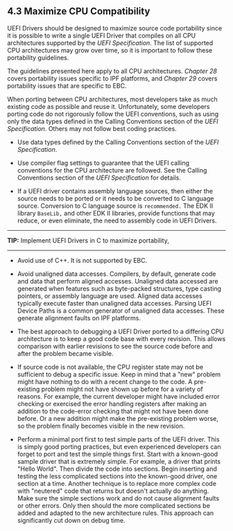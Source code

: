 <!--- @file
  4.3 Maximize CPU Compatibility

  Copyright (c) 2012-2018, Intel Corporation. All rights reserved.<BR>

  Redistribution and use in source (original document form) and 'compiled'
  forms (converted to PDF, epub, HTML and other formats) with or without
  modification, are permitted provided that the following conditions are met:

  1) Redistributions of source code (original document form) must retain the
     above copyright notice, this list of conditions and the following
     disclaimer as the first lines of this file unmodified.

  2) Redistributions in compiled form (transformed to other DTDs, converted to
     PDF, epub, HTML and other formats) must reproduce the above copyright
     notice, this list of conditions and the following disclaimer in the
     documentation and/or other materials provided with the distribution.

  THIS DOCUMENTATION IS PROVIDED BY TIANOCORE PROJECT "AS IS" AND ANY EXPRESS OR
  IMPLIED WARRANTIES, INCLUDING, BUT NOT LIMITED TO, THE IMPLIED WARRANTIES OF
  MERCHANTABILITY AND FITNESS FOR A PARTICULAR PURPOSE ARE DISCLAIMED. IN NO
  EVENT SHALL TIANOCORE PROJECT  BE LIABLE FOR ANY DIRECT, INDIRECT, INCIDENTAL,
  SPECIAL, EXEMPLARY, OR CONSEQUENTIAL DAMAGES (INCLUDING, BUT NOT LIMITED TO,
  PROCUREMENT OF SUBSTITUTE GOODS OR SERVICES; LOSS OF USE, DATA, OR PROFITS;
  OR BUSINESS INTERRUPTION) HOWEVER CAUSED AND ON ANY THEORY OF LIABILITY,
  WHETHER IN CONTRACT, STRICT LIABILITY, OR TORT (INCLUDING NEGLIGENCE OR
  OTHERWISE) ARISING IN ANY WAY OUT OF THE USE OF THIS DOCUMENTATION, EVEN IF
  ADVISED OF THE POSSIBILITY OF SUCH DAMAGE.

-->

## 4.3 Maximize CPU Compatibility

UEFI Drivers should be designed to maximize source code portability since it is
possible to write a single UEFI Driver that compiles on all CPU architectures
supported by the _UEFI Specification_. The list of supported CPU architectures
may grow over time, so it is important to follow these portability guidelines.

The guidelines presented here apply to all CPU architectures. _Chapter 28_
covers portability issues specific to IPF platforms, and _Chapter 29_ covers
portability issues that are specific to EBC.

When porting between CPU architectures, most developers take as much existing
code as possible and reuse it. Unfortunately, some developers porting code do
not rigorously follow the UEFI conventions, such as using only the data types
defined in the Calling Conventions section of the _UEFI Specification_. Others
may not follow best coding practices.

* Use data types defined by the Calling Conventions section of the _UEFI
  Specification_.

* Use compiler flag settings to guarantee that the UEFI calling conventions for
  the CPU architecture are followed. See the Calling Conventions section of the
  _UEFI Specification_ for details.

* If a UEFI driver contains assembly language sources, then either the source
  needs to be ported or it needs to be converted to C language source.
  Conversion to C language source is `recommended.` The EDK II library
  `BaseLib,` and other EDK II libraries, provide functions that may reduce, or
  even eliminate, the need to assembly code in UEFI Drivers.

**********
**TIP:** Implement UEFI Drivers in C to maximize portability,
**********

* Avoid use of C++. It is not supported by EBC.

* Avoid unaligned data accesses. Compilers, by default, generate code and data
  that perform aligned accesses. Unaligned data accessed are generated when
  features such as byte-packed structures, type casting pointers, or assembly
  language are used. Aligned data accesses typically execute faster than
  unaligned data accesses. Parsing UEFI Device Paths is a common generator of
  unaligned data accesses. These generate alignment faults on IPF platforms.

* The best approach to debugging a UEFI Driver ported to a differing CPU
  architecture is to keep a good code base with every revision. This allows
  comparison with earlier revisions to see the source code before and after the
  problem became visible.

* If source code is not available, the CPU register state may not be sufficient
  to debug a specific issue. Keep in mind that a "new" problem might have
  nothing to do with a recent change to the code. A pre-existing problem might
  not have shown up before for a variety of reasons. For example, the current
  developer might have included error checking or exercised the error handling
  registers after making an addition to the code-error checking that might not
  have been done before. Or a new addition might make the pre-existing problem
  worse, so the problem finally becomes visible in the new revision.

* Perform a minimal port first to test simple parts of the UEFI driver. This is
  simply good porting practices, but even experienced developers can forget to
  port and test the simple things first. Start with a known-good sample driver
  that is extremely simple. For example, a driver that prints "Hello World".
  Then divide the code into sections. Begin inserting and testing the less
  complicated sections into the known-good driver, one section at a time.
  Another technique is to replace more complex code with "neutered" code that
  returns but doesn't actually do anything. Make sure the simple sections work
  and do not cause alignment faults or other errors. Only then should the more
  complicated sections be added and adapted to the new architecture rules. This
  approach can significantly cut down on debug time.
